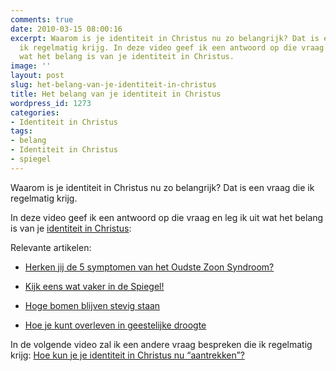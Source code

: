 ```yaml
---
comments: true
date: 2010-03-15 08:00:16
excerpt: Waarom is je identiteit in Christus nu zo belangrijk? Dat is een vraag die
  ik regelmatig krijg. In deze video geef ik een antwoord op die vraag en leg ik uit
  wat het belang is van je identiteit in Christus.
image: ''
layout: post
slug: het-belang-van-je-identiteit-in-christus
title: Het belang van je identiteit in Christus
wordpress_id: 1273
categories:
- Identiteit in Christus
tags:
- belang
- Identiteit in Christus
- spiegel
---
```


Waarom is je identiteit in Christus nu zo belangrijk? Dat is een vraag die ik regelmatig krijg.

In deze video geef ik een antwoord op die vraag en leg ik uit wat het belang is van je [identiteit in Christus](/identiteit/):



Relevante artikelen:



	
  * [Herken jij de 5 symptomen van het Oudste Zoon Syndroom?](/2010/01/07/5-symptomen-oudste-zoon-syndroom/)

	
  * [Kijk eens wat vaker in de Spiegel!](/2009/11/09/kijk-eens-wat-vaker-in-de-spiegel/)

	
  * [Hoge bomen blijven stevig staan](/2009/11/02/hoge-bomen-blijven-stevig-staan/)

	
  * [Hoe je kunt overleven in geestelijke droogte](/2009/10/22/hoe-je-kunt-overleven-in-geestelijke-droogte/)



In de volgende video zal ik een andere vraag bespreken die ik regelmatig krijg: [Hoe kun je je identiteit in Christus nu “aantrekken”?](/2010/03/22/hoe-kun-je-je-identiteit-in-christus-aantrekken/)
